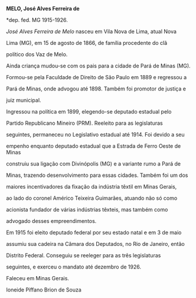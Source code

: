 **MELO, José Alves Ferreira de**



\*dep. fed. MG 1915-1926.



*José Alves Ferreira de Melo* nasceu em Vila Nova de Lima, atual Nova

Lima (MG), em 15 de agosto de 1866, de família procedente do clã

político dos Vaz de Melo.



Ainda criança mudou-se com os pais para a cidade de Pará de Minas (MG).

Formou-se pela Faculdade de Direito de São Paulo em 1889 e regressou a

Pará de Minas, onde advogou até 1898. Também foi promotor de justiça e

juiz municipal.



Ingressou na política em 1899, elegendo-se deputado estadual pelo

Partido Republicano Mineiro (PRM). Reeleito para as legislaturas

seguintes, permaneceu no Legislativo estadual até 1914. Foi devido a seu

empenho enquanto deputado estadual que a Estrada de Ferro Oeste de Minas

construiu sua ligação com Divinópolis (MG) e a variante rumo a Pará de

Minas, trazendo desenvolvimento para essas cidades. Também foi um dos

maiores incentivadores da fixação da indústria têxtil em Minas Gerais,

ao lado do coronel Américo Teixeira Guimarães, atuando não só como

acionista fundador de várias indústrias têxteis, mas também como

advogado desses empreendimentos.



Em 1915 foi eleito deputado federal por seu estado natal e em 3 de maio

assumiu sua cadeira na Câmara dos Deputados, no Rio de Janeiro, então

Distrito Federal. Conseguiu se reeleger para as três legislaturas

seguintes, e exerceu o mandato até dezembro de 1926.



Faleceu em Minas Gerais.



Ioneide Piffano Brion de Souza



